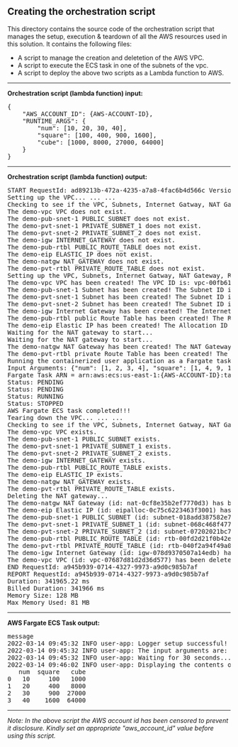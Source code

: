 ## Creating the orchestration script
<p>This directory contains the source code of the orchestration script that manages the setup, execution & teardown of all the AWS resources used in this solution. It contains the following files:
<ul>
<li>A script to manage the creation and deletetion of the AWS VPC.</li>
<li>A script to execute the ECS task in one of the subnets of the vpc.</li>
<li>A script to deploy the above two scripts as a Lambda function to AWS.</li>
</ul>
</p>
<hr>
<p>
<b>Orchestration script (lambda function) input:</b><br>
<pre>{
	"AWS_ACCOUNT_ID": {AWS-ACCOUNT-ID}, 
	"RUNTIME_ARGS": {
		"num": [10, 20, 30, 40], 
		"square": [100, 400, 900, 1600], 
		"cube": [1000, 8000, 27000, 64000]
	}
}</pre>
</p>
<hr>
<p>
<b>Orchestration script (lambda function) output:</b><br>
<pre>
START RequestId: ad89213b-472a-4235-a7a8-4fac6b4d566c Version: $LATEST
Setting up the VPC... ... ...
Checking to see if the VPC, Subnets, Internet Gatway, NAT Gateway, Route Tables, and Elastic IP exist
The demo-vpc VPC does not exist.
The demo-pub-snet-1 PUBLIC_SUBNET does not exist.
The demo-pvt-snet-1 PRIVATE_SUBNET_1 does not exist.
The demo-pvt-snet-2 PRIVATE_SUBNET_2 does not exist.
The demo-igw INTERNET_GATEWAY does not exist.
The demo-pub-rtbl PUBLIC_ROUTE_TABLE does not exist.
The demo-eip ELASTIC_IP does not exist.
The demo-natgw NAT_GATEWAY does not exist.
The demo-pvt-rtbl PRIVATE_ROUTE_TABLE does not exist.
Setting up the VPC, Subnets, Internet Gatway, NAT Gateway, Route Tables, and Elastic IP
The demo-vpc VPC has been created! The VPC ID is: vpc-00fb6171013570b98
The demo-pub-snet-1 Subnet has been created! The Subnet ID is: subnet-0b29642b47774951f
The demo-pvt-snet-1 Subnet has been created! The Subnet ID is: subnet-04cb22ddef65874b7
The demo-pvt-snet-2 Subnet has been created! The Subnet ID is: subnet-0945d69c87df8faf7
The demo-igw Internet Gateway has been created! The Internet Gateway ID is: igw-0fd62cb4f2734d74b
The demo-pub-rtbl public Route Table has been created! The Route Table ID is: rtb-01f358cc523cb1e83
The demo-eip Elastic IP has been created! The Allocation ID is: eipalloc-0373580aef171daec
Waiting for the NAT gateway to start...
Waiting for the NAT gateway to start...
The demo-natgw NAT Gateway has been created! The NAT Gateway ID is: nat-02a513bd5eb75e5a8
The demo-pvt-rtbl private Route Table has been created! The Route Table ID is: rtb-078b0008828e7e5c1
Running the containerized user application as a Fargate task on the ECS cluster... ... ...
Input Arguments: {"num": [1, 2, 3, 4], "square": [1, 4, 9, 16], "cube": [1, 8, 27, 64]}
Fargate Task ARN = arn:aws:ecs:us-east-1:{AWS-ACCOUNT-ID}:task/ecs-cluster/e4fd4bf000f240bda3c0ec6f28fa0696
Status: PENDING
Status: PENDING
Status: RUNNING
Status: STOPPED
AWS Fargate ECS task completed!!!
Tearing down the VPC... ... ...
Checking to see if the VPC, Subnets, Internet Gatway, NAT Gateway, Route Tables, and Elastic IP exist
The demo-vpc VPC exists.
The demo-pub-snet-1 PUBLIC_SUBNET exists.
The demo-pvt-snet-1 PRIVATE_SUBNET_1 exists.
The demo-pvt-snet-2 PRIVATE_SUBNET_2 exists.
The demo-igw INTERNET_GATEWAY exists.
The demo-pub-rtbl PUBLIC_ROUTE_TABLE exists.
The demo-eip ELASTIC_IP exists.
The demo-natgw NAT_GATEWAY exists.
The demo-pvt-rtbl PRIVATE_ROUTE_TABLE exists.
Deleting the NAT gateway...
The demo-natgw NAT Gateway (id: nat-0cf8e35b2ef7770d3) has been deleted
The demo-eip Elastic IP (id: eipalloc-0c75c6223463f3001) has been deleted
The demo-pub-snet-1 PUBLIC_SUBNET (id: subnet-018add387582e71cf) has been deleted
The demo-pvt-snet-1 PRIVATE_SUBNET_1 (id: subnet-068c468f477c700ea) has been deleted
The demo-pvt-snet-2 PRIVATE_SUBNET_2 (id: subnet-07202021bc797fa1d) has been deleted
The demo-pub-rtbl PUBLIC_ROUTE_TABLE (id: rtb-00fd2d21f0b42e0d2) has been deleted
The demo-pvt-rtbl PRIVATE_ROUTE_TABLE (id: rtb-040f2a94f49a0574d) has been deleted
The demo-igw Internet Gateway (id: igw-078d9370507a14edb) has been deleted
The demo-vpc VPC (id: vpc-07687d81d2d36d577) has been deleted
END RequestId: a945b939-0714-4327-9973-a9d0c985b7af
REPORT RequestId: a945b939-0714-4327-9973-a9d0c985b7af
Duration: 341965.22 ms
Billed Duration: 341966 ms
Memory Size: 128 MB
Max Memory Used: 81 MB
</pre>
</p>
<hr>
<p>
<b>AWS Fargate ECS Task output:</b><br>
<pre>
message
2022-03-14 09:45:32 INFO user-app: Logger setup successful!
2022-03-14 09:45:32 INFO user-app: The input arguments are: {'num': [10, 20, 30, 40], 'square': [100, 400, 900, 1600], 'cube': [1000, 8000, 27000, 64000]}
2022-03-14 09:45:32 INFO user-app: Waiting for 30 seconds... ... ...
2022-03-14 09:46:02 INFO user-app: Displaying the contents of the runtime arguments as a pandas dataframe:
   num  square   cube
0   10     100   1000
1   20     400   8000
2   30     900  27000
3   40    1600  64000
</pre>
</p>
<hr>
<p>
<i>Note: In the above script the AWS account id has been censored to prevent it disclosure. Kindly set an appropriate "aws_account_id" value before using this script.</i>
</p>